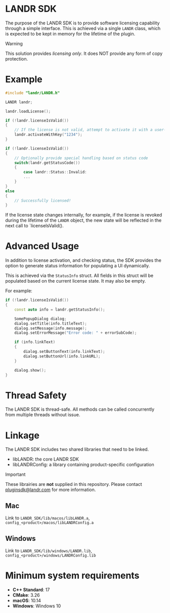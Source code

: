 # LANDR SDK

The purpose of the LANDR SDK is to provide software licensing capability through a simple interface. This is achieved via a single `LANDR` class, which is expected to be kept in memory for the lifetime of the plugin.

> [!WARNING]
> This solution provides *licensing only*. It does NOT provide any form of copy protection.

# Example

```cpp
#include "landr/LANDR.h"

LANDR landr;

landr.loadLicense();

if (!landr.licenseIsValid())
{
    // If the license is not valid, attempt to activate it with a user-provided key
    landr.activateWithKey("1234");
}

if (!landr.licenseIsValid())
{
    // Optionally provide special handling based on status code
    switch(landr.getStatusCode())
    {
        case landr::Status::Invalid:
        ...
    }
}
else
{
    // Successfully licensed!
}
```

If the license state changes internally, for example, if the license is revoked during the lifetime of the `LANDR` object, the new state will be reflected in the next call to `licenseIsValid().


# Advanced Usage

In addition to license activation, and checking status, the SDK provides the option to generate status information for populating a UI dynamically. 

This is achieved via the `StatusInfo` struct. All fields in this struct will be populated based on the current license state. It may also be empty.

For example:

```cpp
if (!landr.licenseIsValid())
{
    const auto info = landr.getStatusInfo();

    SomePopupDialog dialog;
    dialog.setTitle(info.titleText);
    dialog.setMessage(info.message);
    dialog.setErrorMessage("Error code: " + errorSubCode);

    if (info.linkText)
    {
        dialog.setButtonText(info.linkText);
        dialog.setButtonUrl(info.linkURL);
    }

    dialog.show();
}
```

# Thread Safety

The LANDR SDK is thread-safe. All methods can be called concurrently from multiple threads without issue.

# Linkage

The LANDR SDK includes two shared libraries that need to be linked.

- libLANDR: the core LANDR SDK
- libLANDRConfig: a library containing product-specific configuration

> [!IMPORTANT]
> These librairies are **not** supplied in this repository. Please contact pluginsdk@landr.com for more information.

## Mac

Link to `LANDR_SDK/lib/macos/libLANDR.a`, `config_<product>/macos/libLANDRConfig.a`

## Windows

Link to `LANDR_SDK/lib/windows/LANDR.lib`, `config_<product>/windows/LANDRConfig.lib`

# Minimum system requirements
- **C++ Standard**: 17
- **CMake**: 3.26
- **macOS**: 10.14
- **Windows**: Windows 10

